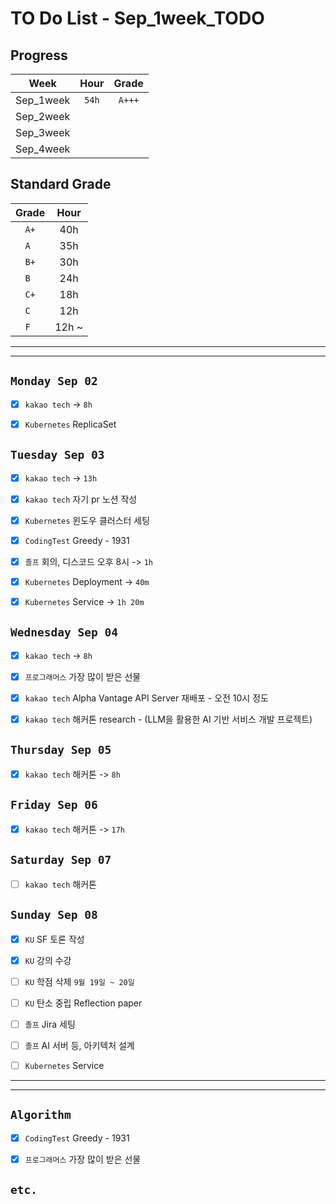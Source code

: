 # TO Do List - Sep_1week_TODO

## Progress
| Week | Hour | Grade |
|:---:|:---:|:---:|
|Sep_1week|`54h`|`A+++`|
|Sep_2week|||
|Sep_3week|||
|Sep_4week|||

## Standard Grade
| Grade | Hour |
|:---:|:---:|
|`A+`|40h|
|`A `|35h|
|`B+`|30h|
|`B `|24h|
|`C+`|18h|
|`C `|12h|
|`F `|12h ~|


---
---

## `Monday Sep 02`
- [x] `kakao tech` -> `8h`
- [x] `Kubernetes` ReplicaSet


## `Tuesday Sep 03`
- [x] `kakao tech` -> `13h`
- [x] `kakao tech` 자기 pr 노션 작성
- [x] `Kubernetes` 윈도우 클러스터 세팅
- [x] `CodingTest` Greedy - 1931
- [x] `졸프` 회의, 디스코드 오후 8시 -> `1h`
- [x] `Kubernetes` Deployment -> `40m`
- [x] `Kubernetes` Service -> `1h 20m`



## `Wednesday Sep 04` 
- [x] `kakao tech` -> `8h`
- [x] `프로그래머스`  가장 많이 받은 선물
- [x] `kakao tech` Alpha Vantage API Server 재배포 - 오전 10시 정도
- [x] `kakao tech` 해커톤 research - (LLM을 활용한 AI 기반 서비스 개발 프로젝트)


## `Thursday Sep 05`
- [x] `kakao tech` 해커톤 -> `8h`


## `Friday Sep 06` 
- [x] `kakao tech` 해커톤 -> `17h`


## `Saturday Sep 07` 
- [ ] `kakao tech` 해커톤


## `Sunday Sep 08` 
- [x] `KU` SF 토론 작성
- [x] `KU` 강의 수강
- [ ] `KU` 학점 삭제 `9월 19일 ~ 20일`
- [ ] `KU` 탄소 중립 Reflection paper
- [ ] `졸프` Jira 세팅
- [ ] `졸프` AI 서버 등, 아키텍처 설계
- [ ] `Kubernetes` Service



---
---
## `Algorithm`
- [x] `CodingTest` Greedy - 1931
- [x] `프로그래머스`  가장 많이 받은 선물


## `etc.`



<!-- ### 알고리즘 유형
1. 정렬
2. 그래프 탐색 BFS, DFS
3. DP
4. 자료구조 -> 우선순위 큐 마스터
5. 문자열 알고리즘 ?? 아니면 투 포인터 정도

> 요구사항 정리하기, 테스트케이스 짜보기(소수 테스트케이스가 유리, 11되면 거의 다 됨) -->



<!-- ## `Spring` -> `h m` -->


<br><br>

<!-- > `개인공부` : `6h 30m` -> `25h 36m` -> `22h 19m` -> -->

<br><br>

<!-- 
## `Java`
## `OPIc`
## `토익` 
-->





